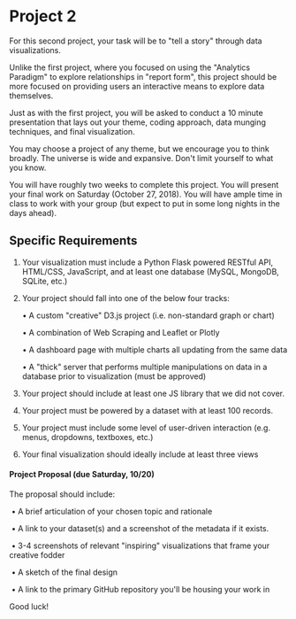 # Project 2

For this second project, your task will be to "tell a story" through data visualizations.  

Unlike the first project, where you focused on using the "Analytics Paradigm" to explore relationships in "report form", this project should be more focused on providing users an interactive means to explore data themselves. 

Just as with the first project, you will be asked to conduct a 10 minute presentation that lays out your theme, coding approach, data munging techniques, and final visualization.

You may choose a project of any theme, but we encourage you to think broadly. The universe is wide and expansive. Don't limit yourself to what you know. 

You will have roughly two weeks to complete this project. You will present your final work on Saturday (October 27, 2018). You will have ample time in class to work with your group (but expect to put in some long nights in the days ahead).

## Specific Requirements

1. Your visualization must include a Python Flask powered RESTful API, HTML/CSS, JavaScript, and at least one database (MySQL, MongoDB, SQLite, etc.)

2. Your project should fall into one of the below four tracks: 

   • A custom "creative" D3.js project (i.e. non-standard graph or chart)

   • A combination of Web Scraping and Leaflet or Plotly

   • A dashboard page with multiple charts all updating from the same data

   • A "thick" server that performs multiple manipulations on data in a database prior to visualization (must be approved)

3. Your project should include at least one JS library that we did not cover.

4. Your project must be powered by a dataset with at least 100 records.

5. Your project must include some level of user-driven interaction (e.g. menus, dropdowns, textboxes, etc.)

6. Your final visualization should ideally include at least three views

#### Project Proposal (due Saturday, 10/20)

The proposal should include:

​	• A brief articulation of your chosen topic and rationale

​	• A link to your dataset(s) and a screenshot of the metadata if it exists.  

​	• 3-4 screenshots of relevant "inspiring" visualizations that frame your creative fodder  

​	• A sketch of the final design   

​	• A link to the primary GitHub repository you'll be housing your work in

Good luck!